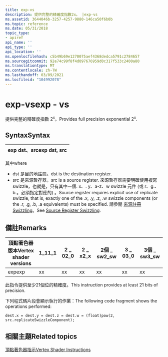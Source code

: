 ```yaml
---
title: exp-vs
description: 提供完整的精確度指數2x。 |exp-vs
ms.assetid: 3644046b-3257-4257-9880-146ca50f6b0b
ms.topic: reference
ms.date: 05/31/2018
topic_type:
- apiref
api_name: ''
api_type: ''
api_location: ''
ms.openlocfilehash: c5b49b69e1270075aef4368dedca5791c2784657
ms.sourcegitcommit: 92e74c99f8f4d097676959d0c317f533c2400a80
ms.translationtype: MT
ms.contentlocale: zh-TW
ms.lasthandoff: 03/09/2021
ms.locfileid: "104992078"
---
```

# <a name="exp---vs"></a><span data-ttu-id="52ca4-104">exp-vs</span><span class="sxs-lookup"><span data-stu-id="52ca4-104">exp - vs</span></span>

<span data-ttu-id="52ca4-105">提供完整的精確度指數 2<sup>x</sup>。</span><span class="sxs-lookup"><span data-stu-id="52ca4-105">Provides full precision exponential 2<sup>x</sup>.</span></span>

## <a name="syntax"></a><span data-ttu-id="52ca4-106">Syntax</span><span class="sxs-lookup"><span data-stu-id="52ca4-106">Syntax</span></span>



| <span data-ttu-id="52ca4-107">exp dst、src</span><span class="sxs-lookup"><span data-stu-id="52ca4-107">exp dst, src</span></span> |
|--------------|



 

<span data-ttu-id="52ca4-108">其中</span><span class="sxs-lookup"><span data-stu-id="52ca4-108">where</span></span>

-   <span data-ttu-id="52ca4-109">dst 是目的地註冊。</span><span class="sxs-lookup"><span data-stu-id="52ca4-109">dst is the destination register.</span></span>
-   <span data-ttu-id="52ca4-110">src 是來源暫存器。</span><span class="sxs-lookup"><span data-stu-id="52ca4-110">src is a source register.</span></span> <span data-ttu-id="52ca4-111">來源暫存器需要明確使用複寫 swizzle，也就是，只有其中一個. x、. y、a-z、w swizzle 元件 (或 r、g.、b.。必須指定對應的) 。</span><span class="sxs-lookup"><span data-stu-id="52ca4-111">Source register requires explicit use of replicate swizzle, that is, exactly one of the .x, .y, .z, .w swizzle components (or the .r, .g, .b, .a equivalents) must be specified.</span></span> <span data-ttu-id="52ca4-112">請參閱 [來源註冊 Swizzling](dx9-graphics-reference-asm-vs-registers-modifiers-source-swizzling.md)。</span><span class="sxs-lookup"><span data-stu-id="52ca4-112">See [Source Register Swizzling](dx9-graphics-reference-asm-vs-registers-modifiers-source-swizzling.md).</span></span>

## <a name="remarks"></a><span data-ttu-id="52ca4-113">備註</span><span class="sxs-lookup"><span data-stu-id="52ca4-113">Remarks</span></span>



| <span data-ttu-id="52ca4-114">頂點著色器版本</span><span class="sxs-lookup"><span data-stu-id="52ca4-114">Vertex shader versions</span></span> | <span data-ttu-id="52ca4-115">1\_1</span><span class="sxs-lookup"><span data-stu-id="52ca4-115">1\_1</span></span> | <span data-ttu-id="52ca4-116">2 \_ 0</span><span class="sxs-lookup"><span data-stu-id="52ca4-116">2\_0</span></span> | <span data-ttu-id="52ca4-117">2 \_ x</span><span class="sxs-lookup"><span data-stu-id="52ca4-117">2\_x</span></span> | <span data-ttu-id="52ca4-118">2個 \_ sw</span><span class="sxs-lookup"><span data-stu-id="52ca4-118">2\_sw</span></span> | <span data-ttu-id="52ca4-119">3 \_ 0</span><span class="sxs-lookup"><span data-stu-id="52ca4-119">3\_0</span></span> | <span data-ttu-id="52ca4-120">3個 \_ sw</span><span class="sxs-lookup"><span data-stu-id="52ca4-120">3\_sw</span></span> |
|------------------------|------|------|------|-------|------|-------|
| <span data-ttu-id="52ca4-121">exp</span><span class="sxs-lookup"><span data-stu-id="52ca4-121">exp</span></span>                    | <span data-ttu-id="52ca4-122">x</span><span class="sxs-lookup"><span data-stu-id="52ca4-122">x</span></span>    | <span data-ttu-id="52ca4-123">x</span><span class="sxs-lookup"><span data-stu-id="52ca4-123">x</span></span>    | <span data-ttu-id="52ca4-124">x</span><span class="sxs-lookup"><span data-stu-id="52ca4-124">x</span></span>    | <span data-ttu-id="52ca4-125">x</span><span class="sxs-lookup"><span data-stu-id="52ca4-125">x</span></span>     | <span data-ttu-id="52ca4-126">x</span><span class="sxs-lookup"><span data-stu-id="52ca4-126">x</span></span>    | <span data-ttu-id="52ca4-127">x</span><span class="sxs-lookup"><span data-stu-id="52ca4-127">x</span></span>     |



 

<span data-ttu-id="52ca4-128">此指令提供至少21個位的精確度。</span><span class="sxs-lookup"><span data-stu-id="52ca4-128">This instruction provides at least 21 bits of precision.</span></span>

<span data-ttu-id="52ca4-129">下列程式碼片段會顯示執行的作業：</span><span class="sxs-lookup"><span data-stu-id="52ca4-129">The following code fragment shows the operations performed:</span></span>


```
dest.x = dest.y = dest.z = dest.w = (float)pow(2, src.replicateSwizzleComponent);
```



## <a name="related-topics"></a><span data-ttu-id="52ca4-130">相關主題</span><span class="sxs-lookup"><span data-stu-id="52ca4-130">Related topics</span></span>

<dl> <dt>

[<span data-ttu-id="52ca4-131">頂點著色器指示</span><span class="sxs-lookup"><span data-stu-id="52ca4-131">Vertex Shader Instructions</span></span>](dx9-graphics-reference-asm-vs-instructions.md)
</dt> </dl>

 

 




